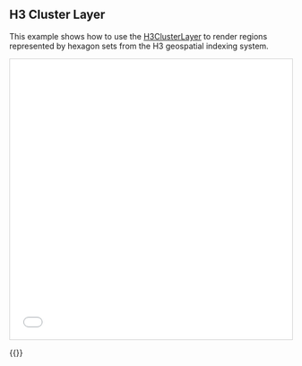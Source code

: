 ## H3 Cluster Layer

This example shows how to use the <a href="https://deck.gl/docs/api-reference/geo-layers/h3-cluster-layer">H3ClusterLayer</a> to render regions represented by hexagon sets from the H3 geospatial indexing system.

<iframe src="../h3-cluster-layer.html" style="border: 1px solid #cfcfcf; width: 100%; height: 500px" title="H3ClusterLayer"></iframe>

{{<codeHighlight src="h3-cluster-layer.html" lang="html">}}
